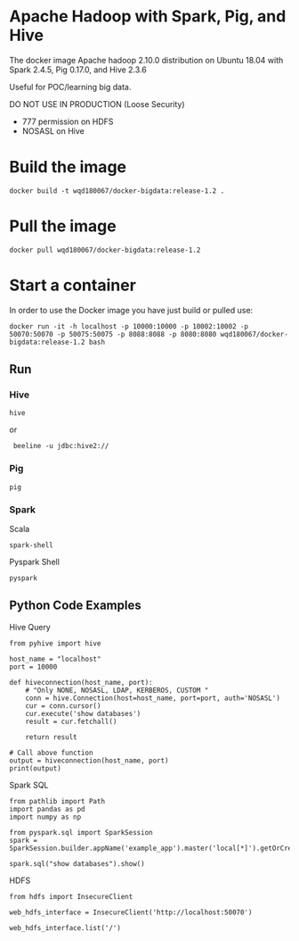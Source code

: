 # Apache Hadoop with Spark, Pig, and Hive

The docker image Apache hadoop 2.10.0 distribution on Ubuntu 18.04 with Spark 2.4.5, Pig 0.17.0, and Hive 2.3.6

Useful for POC/learning big data.

DO NOT USE IN PRODUCTION (Loose Security)
* 777 permission on HDFS
* NOSASL on Hive

# Build the image

```
docker build -t wqd180067/docker-bigdata:release-1.2 .
```
# Pull the image

```
docker pull wqd180067/docker-bigdata:release-1.2
```

# Start a container

In order to use the Docker image you have just build or pulled use:

```
docker run -it -h localhost -p 10000:10000 -p 10002:10002 -p 50070:50070 -p 50075:50075 -p 8088:8088 -p 8080:8080 wqd180067/docker-bigdata:release-1.2 bash
```



## Run 

### Hive 

```
hive
```

or 

```
 beeline -u jdbc:hive2://
```

### Pig 

```
pig
```

### Spark 

Scala 

```
spark-shell
```

Pyspark Shell

```
pyspark
```

## Python Code Examples

Hive Query

```
from pyhive import hive

host_name = "localhost"
port = 10000

def hiveconnection(host_name, port):
    # "Only NONE, NOSASL, LDAP, KERBEROS, CUSTOM "
    conn = hive.Connection(host=host_name, port=port, auth='NOSASL')
    cur = conn.cursor()
    cur.execute('show databases')
    result = cur.fetchall()

    return result

# Call above function
output = hiveconnection(host_name, port)
print(output)
```

Spark SQL

```
from pathlib import Path
import pandas as pd
import numpy as np

from pyspark.sql import SparkSession
spark = SparkSession.builder.appName('example_app').master('local[*]').getOrCreate()

spark.sql("show databases").show()
```

HDFS

```
from hdfs import InsecureClient

web_hdfs_interface = InsecureClient('http://localhost:50070')

web_hdfs_interface.list('/')
```